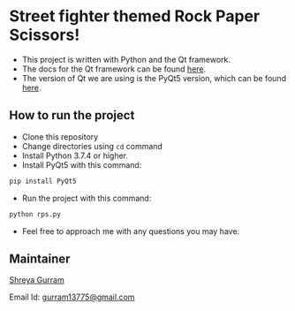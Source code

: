 # Street fighter themed Rock Paper Scissors!

- This project is written with Python and the Qt framework.
- The docs for the Qt framework can be found [here](https://doc.qt.io/qt-5/).
- The version of Qt we are using is the PyQt5 version, which can be found [here](https://pypi.org/project/PyQt5/).

## How to run the project

- Clone this repository
- Change directories using `cd` command
- Install Python 3.7.4 or higher.
- Install PyQt5 with this command:
```bash
pip install PyQt5
```
- Run the project with this command:
```bash
python rps.py
```
- Feel free to approach me with any questions you may have.


## Maintainer
[Shreya Gurram](https://github.com/bun137/)

Email Id: [gurram13775@gmail.com](mailto:gurram13775@gmail.com)
 
